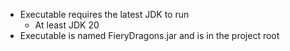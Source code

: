 - Executable requires the latest JDK to run
    - At least JDK 20
- Executable is named FieryDragons.jar and is in the project root